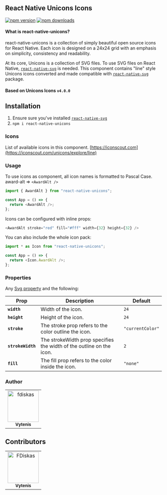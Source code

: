 ## React Native Unicons Icons

[![npm version](https://img.shields.io/npm/v/react-native-unicons.svg?style=flat-square)](https://www.npmjs.com/package/react-native-unicons)
[![npm downloads](https://img.shields.io/npm/dm/react-native-unicons.svg?style=flat-square)](https://www.npmjs.com/package/react-native-unicons)

#### What is react-native-unicons?

react-native-unicons is a collection of simply beautiful open source icons for React Native. Each icon is designed on a 24x24 grid with an emphasis on simplicity, consistency and readability.

At its core, Unicons is a collection of SVG files. To use SVG files on React Native, [`react-native-svg`](https://github.com/react-native-community/react-native-svg) is needed. This component contains "line" style Unicons icons converted and made compatible with [`react-native-svg`](https://github.com/react-native-community/react-native-svg) package.

#### Based on Unicons Icons `v4.0.0`

## Installation

1. Ensure sure you've installed [`react-native-svg`](https://github.com/react-native-community/react-native-svg)
2. `npm i react-native-unicons`

### Icons

List of available icons in this component.
[https://iconscout.com](https://iconscout.com/unicons/explore/line)

### Usage

To use icons as component, all icon names is formatted to Pascal Case.
award-alt => `<AwardAlt />`

```javascript
import { AwardAlt } from "react-native-unicons";

const App = () => {
  return <AwardAlt />;
};
```

Icons can be configured with inline props:

```javascript
<AwardAlt stroke="red" fill="#fff" width={32} height={32} />
```

You can also include the whole icon pack:

```javascript
import * as Icon from "react-native-unicons";

const App = () => {
  return <Icon.AwardAlt />;
};
```

### Properties

Any [Svg property](https://github.com/react-native-community/react-native-svg#common-props) and the following:

| Prop              | Description                                                          | Default          |
| ----------------- | -------------------------------------------------------------------- | ---------------- |
| **`width`**       | Width of the icon.                                                   | `24`             |
| **`height`**      | Height of the icon.                                                  | `24`             |
| **`stroke`**      | The stroke prop refers to the color outline the icon.                | `"currentColor"` |
| **`strokeWidth`** | The strokeWidth prop specifies the width of the outline on the icon. | `2`              |
| **`fill`**        | The fill prop refers to the color inside the icon.                   | `"none"`         |

### Author

<!-- readme: FDiskas -start -->
<table>
<tr>
    <td align="center">
        <a href="https://github.com/fdiskas">
            <img src="https://avatars.githubusercontent.com/u/468006?v=4" width="100;" alt="fdiskas"/>
            <br />
            <sub><b>Vytenis</b></sub>
        </a>
    </td></tr>
</table>
<!-- readme: FDiskas -end -->

## Contributors

<!-- readme: contributors -start -->
<table>
<tr>
    <td align="center">
        <a href="https://github.com/FDiskas">
            <img src="https://avatars.githubusercontent.com/u/468006?v=4" width="100;" alt="FDiskas"/>
            <br />
            <sub><b>Vytenis</b></sub>
        </a>
    </td></tr>
</table>
<!-- readme: contributors -end -->
